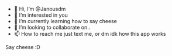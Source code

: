 - 👋 Hi, I’m @Janousdm
- 👀 I’m interested in you
- 🌱 I’m currently learning how to say cheese
- 💞️ I’m looking to collaborate on..
- 📫 How to reach me just text me, or dm idk how this app works

<!---
Janousdm/Janousdm is a ✨ special ✨ repository because its `README.md` (this file) appears on your GitHub profile.
You can click the Preview link to take a look at your changes.
--->
Say cheese :D
